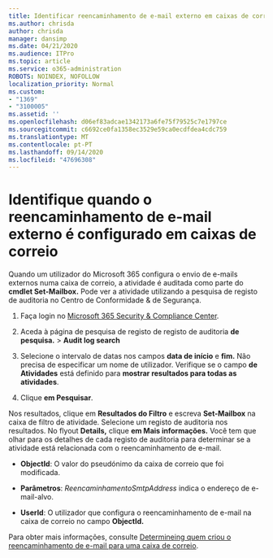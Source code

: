 ```yaml
---
title: Identificar reencaminhamento de e-mail externo em caixas de correio em registos de auditoria
ms.author: chrisda
author: chrisda
manager: dansimp
ms.date: 04/21/2020
ms.audience: ITPro
ms.topic: article
ms.service: o365-administration
ROBOTS: NOINDEX, NOFOLLOW
localization_priority: Normal
ms.custom:
- "1369"
- "3100005"
ms.assetid: ''
ms.openlocfilehash: d06ef83adcae1342173a6fe75f79525c7e1797ce
ms.sourcegitcommit: c6692ce0fa1358ec3529e59ca0ecdfdea4cdc759
ms.translationtype: MT
ms.contentlocale: pt-PT
ms.lasthandoff: 09/14/2020
ms.locfileid: "47696308"
---
```

# <a name="identify-when-external-email-forwarding-is-configured-on-mailboxes"></a>Identifique quando o reencaminhamento de e-mail externo é configurado em caixas de correio

Quando um utilizador do Microsoft 365 configura o envio de e-mails externos numa caixa de correio, a atividade é auditada como parte do **cmdlet Set-Mailbox.** Pode ver a atividade utilizando a pesquisa de registo de auditoria no Centro de Conformidade & de Segurança.

1. Faça login no [Microsoft 365 Security & Compliance Center](https://protection.office.com/).

2. Aceda à página de pesquisa de registo de registo de auditoria **de pesquisa.**  >  **Audit log search**

3. Selecione o intervalo de datas nos campos **data de início** e **fim.** Não precisa de especificar um nome de utilizador. Verifique se o campo **de Atividades** está definido para **mostrar resultados para todas as atividades**.

4. Clique **em Pesquisar**.

Nos resultados, clique em **Resultados do Filtro** e escreva **Set-Mailbox** na caixa de filtro de atividade. Selecione um registo de auditoria nos resultados. No flyout **Details,** clique **em Mais informações.** Você tem que olhar para os detalhes de cada registo de auditoria para determinar se a atividade está relacionada com o reencaminhamento de e-mail.

- **ObjectId**: O valor do pseudónimo da caixa de correio que foi modificada.

- **Parâmetros**: _ReencaminhamentoSmtpAddress_ indica o endereço de e-mail-alvo.

- **UserId**: O utilizador que configura o reencaminhamento de e-mail na caixa de correio no campo **ObjectId.**

Para obter mais informações, consulte [Determineing quem criou o reencaminhamento de e-mail para uma caixa de correio](https://docs.microsoft.com/microsoft-365/compliance/auditing-troubleshooting-scenarios#determine-who-set-up-email-forwarding-for-a-mailbox).

